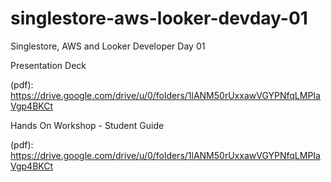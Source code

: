 # singlestore-aws-looker-devday-01
Singlestore, AWS and Looker Developer Day 01

Presentation Deck

(pdf): https://drive.google.com/drive/u/0/folders/1lANM50rUxxawVGYPNfqLMPIaVgp4BKCt

Hands On Workshop - Student Guide

(pdf): https://drive.google.com/drive/u/0/folders/1lANM50rUxxawVGYPNfqLMPIaVgp4BKCt
